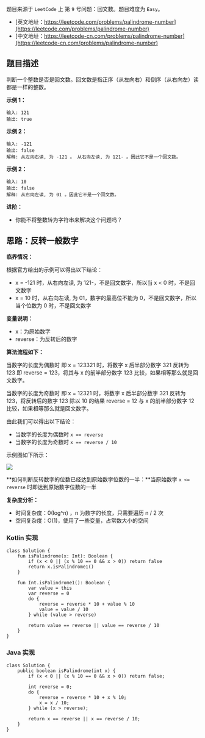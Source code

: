 题目来源于 `LeetCode` 上 第 `9` 号问题：回文数。题目难度为 `Easy`。

* [英文地址：https://leetcode.com/problems/palindrome-number](https://leetcode.com/problems/palindrome-number) 
* [中文地址：https://leetcode-cn.com/problems/palindrome-number](https://leetcode-cn.com/problems/palindrome-number) 

## 题目描述

判断一个整数是否是回文数。回文数是指正序（从左向右）和倒序（从右向左）读都是一样的整数。

**示例 1：**

```
输入: 121
输出: true
```

**示例 2：**

```
输入: -121
输出: false
解释: 从左向右读, 为 -121 。 从右向左读, 为 121- 。因此它不是一个回文数。
```

**示例 2：**

```
输入: 10
输出: false
解释: 从右向左读, 为 01 。因此它不是一个回文数。
```

**进阶：**

* 你能不将整数转为字符串来解决这个问题吗？

## 思路：反转一般数字

**临界情况：**

根据官方给出的示例可以得出以下结论：

* x = -121 时，从右向左读, 为 121-，不是回文数字，所以当 x < 0 时，不是回文数字
* x = 10 时，从右向左读, 为 01，数字的最高位不能为 0，不是回文数字，所以当个位数为 0 时，不是回文数字

**变量说明：**

* x：为原始数字
* reverse：为反转后的数字

**算法流程如下：**

当数字的长度为偶数时 即 x = 123321 时，将数字 x 后半部分数字 321 反转为 123 即 reverse = 123，将其与 x 的前半部分数字 123 比较，如果相等那么就是回文数字。

当数字的长度为奇数时 即 x = 12321 时，将数字 x 后半部分数字 321 反转为 123，将反转后的数字 123 除以 10 的结果 reverse = 12 与 x 的前半部分数字 12 比较，如果相等那么就是回文数字。

由此我们可以得出以下结论：

* 当数字的长度为偶数时 `x == reverse`
* 当数字的长度为奇数时 `x == reverse / 10`

示例图如下所示：

![](http://cdn.51git.cn/2020-10-20-16031240574658.jpg)


**如何判断反转数字的位数已经达到原始数字位数的一半：**当原始数字 `x <= reverse` 时即达到原始数字位数的一半

**复杂度分析：**

* 时间复杂度：0(log^n) ，n 为数字的长度，只需要遍历 n / 2 次
* 空间复杂度：O(1)，使用了一些变量，占常数大小的空间

<!-- tabs:start -->

### **Kotlin 实现**

```
class Solution {
    fun isPalindrome(x: Int): Boolean {
        if (x < 0 || (x % 10 == 0 && x > 0)) return false
        return x.isPalindrome1()
    }

    fun Int.isPalindrome1(): Boolean {
        var value = this
        var reverse = 0
        do {
            reverse = reverse * 10 + value % 10
            value = value / 10
        } while (value > reverse)

        return value == reverse || value == reverse / 10
    }
}

```

### **Java 实现**

```
class Solution {
    public boolean isPalindrome(int x) {
        if (x < 0 || (x % 10 == 0 && x > 0)) return false;

        int reverse = 0;
        do {
            reverse = reverse * 10 + x % 10;
            x = x / 10;
        } while (x > reverse);

        return x == reverse || x == reverse / 10;
    }
}
```

<!-- tabs:end -->

